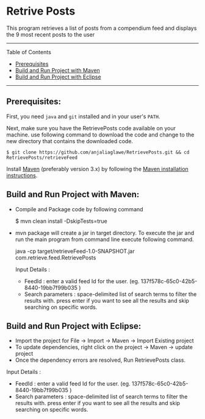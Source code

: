 # Retrive Posts

This program retrieves a list of posts from a compendium feed and displays the 9 most recent posts to the user

---

Table of Contents

* <a href="#prerequisite">Prerequisites</a>
* <a href="#mavenbuild">Build and Run Project with Maven</a>
* <a href="#eclipselink">Build and Run Project with Eclipse</a>

---

<a name="prerequisite"></a>

## Prerequisites:

First, you need `java` and `git` installed and in your user's `PATH`. 

Next, make sure you have the RetrievePosts code  available on your machine.  use following command to download the  code and change to the new directory that contains the downloaded code.

    $ git clone https://github.com/anjaliaglawe/RetrievePosts.git && cd RetrievePosts/retrieveFeed
    
Install [Maven](http://maven.apache.org/) (preferably version 3.x) by following the [Maven installation instructions](http://maven.apache.org/download.cgi).

<a name="mavenbuild"></a>

## Build and Run Project with Maven:

- Compile and Package code by following command
 
    $ mvn clean install -DskipTests=true

- mvn package will create a jar in target directory. To execute the jar and run the main program from command line execute 
  following command.

  java -cp target/retrieveFeed-1.0-SNAPSHOT.jar com.retrieve.feed.RetrievePosts
  
  Input Details :
  -  FeedId : enter a valid feed Id for the user. (eg. 137f578c-65c0-42b5-8440-19bb7f99b035 )
  -  Search parameters : space-delimited list of search terms to filter the results with. press enter if you want to see all the      results and skip searching on specific words.

<a name="eclipselink"></a>

## Build and Run Project with Eclipse:

* Import the project for File -> Import -> Maven -> Import Existing project
* To update dependencies, right click on the project -> Maven -> update project
* Once the dependency errors are resolved, Run RetrievePosts class.

 Input Details :
  -  FeedId : enter a valid feed Id for the user. (eg. 137f578c-65c0-42b5-8440-19bb7f99b035 )
  -  Search parameters : space-delimited list of search terms to filter the results with. press enter if you want to see all the      results and skip searching on specific words.



